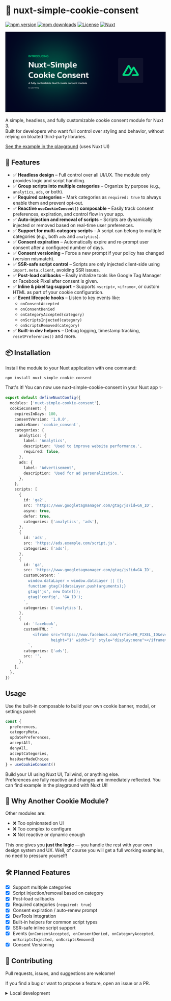 # 🍪 nuxt-simple-cookie-consent

[![npm version][npm-version-src]][npm-version-href]
[![npm downloads][npm-downloads-src]][npm-downloads-href]
[![License][license-src]][license-href]
[![Nuxt][nuxt-src]][nuxt-href]

![Banner](docs/banner.png)

A simple, headless, and fully customizable cookie consent module for Nuxt 3.  
Built for developers who want full control over styling and behavior, without relying on bloated third-party libraries.

[See the example in the playground](./playground) (uses Nuxt UI)

## 🚀 Features

<!-- Highlight some of the features your module provide here -->
- ✅ **Headless design** – Full control over all UI/UX. The module only provides logic and script handling.
- ✅ **Group scripts into multiple categories** – Organize by purpose (e.g., `analytics`, `ads`, or both).
- ✅ **Required categories** – Mark categories as `required: true` to always enable them and prevent opt-out.
- ✅ **Reactive `useCookieConsent()` composable** – Easily track consent preferences, expiration, and control flow in your app.
- ✅ **Auto-injection and removal of scripts** – Scripts are dynamically injected or removed based on real-time user preferences.
- ✅ **Support for multi-category scripts** – A script can belong to multiple categories (e.g., both `ads` and `analytics`).
- ✅ **Consent expiration** – Automatically expire and re-prompt user consent after a configured number of days.
- ✅ **Consent versioning** – Force a new prompt if your policy has changed (version mismatch).
- ✅ **SSR-safe script control** – Scripts are only injected client-side using `import.meta.client`, avoiding SSR issues.
- ✅ **Post-load callbacks** – Easily initialize tools like Google Tag Manager or Facebook Pixel after consent is given.
- ✅ **Inline & pixel tag support** – Supports `<script>`, `<iframe>`, or custom HTML as part of your cookie configuration.
- ✅ **Event lifecycle hooks** – Listen to key events like:
  - `onConsentAccepted`
  - `onConsentDenied`
  - `onCategoryAccepted(category)`
  - `onScriptsInjected(category)`
  - `onScriptsRemoved(category)`
- ✅ **Built-in dev helpers** – Debug logging, timestamp tracking, `resetPreferences()` and more.

## 📦 Installation

Install the module to your Nuxt application with one command:

```bash
npm install nuxt-simple-cookie-consent
```

That's it! You can now use nuxt-simple-cookie-consent in your Nuxt app ✨

```ts
export default defineNuxtConfig({
  modules: ['nuxt-simple-cookie-consent'],
  cookieConsent: {
    expiresInDays: 180,
    consentVersion: '1.0.0',
    cookieName: 'cookie_consent',
    categories: {
      analytics: {
        label: 'Analytics',
        description: 'Used to improve website performance.',
        required: false,
      },
      ads: {
        label: 'Advertisement',
        description: 'Used for ad personalization.',
      },
    },
    scripts: [
      {
        id: 'ga2',
        src: 'https://www.googletagmanager.com/gtag/js?id=GA_ID',
        async: true,
        defer: true,
        categories: ['analytics', 'ads'],
      },
      {
        id: 'ads',
        src: 'https://ads.example.com/script.js',
        categories: ['ads'],
      },
      {
        id: 'ga',
        src: 'https://www.googletagmanager.com/gtag/js?id=GA_ID',
        customContent: `
          window.dataLayer = window.dataLayer || [];
          function gtag(){dataLayer.push(arguments);}
          gtag('js', new Date());
          gtag('config', 'GA_ID');
        `,
        categories: ['analytics'],
      },
      {
        id: 'facebook',
        customHTML: `
            <iframe src="https://www.facebook.com/tr?id=FB_PIXEL_ID&ev=PageView&noscript=1"
                    height="1" width="1" style="display:none"></iframe>
          `,
        categories: ['ads'],
        src: '',
      },
    ],
  },
})
```

## Usage

Use the built-in composable to build your own cookie banner, modal, or settings panel:

```ts
const {
  preferences,
  categoryMeta,
  updatePreferences,
  acceptAll,
  denyAll,
  acceptCategories,
  hasUserMadeChoice
} = useCookieConsent()
```

Build your UI using Nuxt UI, Tailwind, or anything else.  
Preferences are fully reactive and changes are immediately reflected.
You can find example in the playground with Nuxt UI!

## 📌 Why Another Cookie Module?

Other modules are:

- ❌ Too opinionated on UI
- ❌ Too complex to configure
- ❌ Not reactive or dynamic enough

This one gives you **just the logic** — you handle the rest with your own design system and UX.
Well, of course you will get a full working examples, no need to pressure yourself!

## 🛠 Planned Features
- [x] Support multiple categories
- [x] Script injection/removal based on category
- [x] Post-load callbacks
- [x] Required categories (`required: true`)
- [x] Consent expiration / auto-renew prompt
- [x] DevTools integration
- [x] Built-in helpers for common script types
- [x] SSR-safe inline script support
- [x] Events (`onConsentAccepted, onConsentDenied, onCategoryAccepted, onScriptsInjected, onScriptsRemoved`)
- [x] Consent Versioning

## 🙏 Contributing

Pull requests, issues, and suggestions are welcome!

If you find a bug or want to propose a feature, open an issue or a PR.

<details>
  <summary>Local development</summary>
  
  ```bash
  # Install dependencies
  npm install
  
  # Generate type stubs
  npm run dev:prepare
  
  # Develop with the playground
  npm run dev
  
  # Build the playground
  npm run dev:build
  
  # Run ESLint
  npm run lint
  
  # Run Vitest
  npm run test
  npm run test:watch
  
  # Release new version
  npm run release
  ```

</details>


<!-- Badges -->
[npm-version-src]: https://img.shields.io/npm/v/nuxt-simple-cookie-consent/latest.svg?style=flat&colorA=020420&colorB=00DC82
[npm-version-href]: https://npmjs.com/package/nuxt-simple-cookie-consent

[npm-downloads-src]: https://img.shields.io/npm/dm/nuxt-simple-cookie-consent.svg?style=flat&colorA=020420&colorB=00DC82
[npm-downloads-href]: https://npm.chart.dev/nuxt-simple-cookie-consent

[license-src]: https://img.shields.io/npm/l/nuxt-simple-cookie-consent.svg?style=flat&colorA=020420&colorB=00DC82
[license-href]: https://npmjs.com/package/nuxt-simple-cookie-consent

[nuxt-src]: https://img.shields.io/badge/Nuxt-020420?logo=nuxt.js
[nuxt-href]: https://nuxt.com

